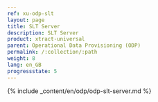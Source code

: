```yaml
---
ref: xu-odp-slt
layout: page
title: SLT Server
description: SLT Server
product: xtract-universal
parent: Operational Data Provisioning (ODP)
permalink: /:collection/:path
weight: 8
lang: en_GB
progressstate: 5
---
```

{% include _content/en/odp/odp-slt-server.md %} 
